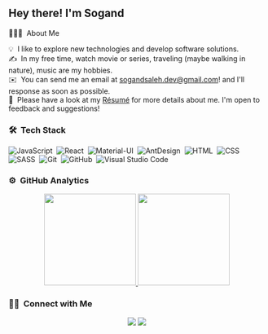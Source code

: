 
<h2>Hey there! I'm Sogand</h2>

👩🏻‍💻 &nbsp;About Me

💡 &nbsp;I like to explore new technologies and develop software solutions.\
✍️ &nbsp;In my free time, watch movie or series, traveling (maybe walking in nature), music are my hobbies.\
✉️ &nbsp;You can send me an email at sogandsaleh.dev@gmail.com! and I'll response as soon as possible. \
📄 &nbsp;Please have a look at my [Résumé](https://www.linkedin.com/in/sogand-saleh/) for more details about me. I'm open to feedback and suggestions!

### 🛠 &nbsp;Tech Stack

![JavaScript](https://img.shields.io/badge/-JavaScript-05122A?style=flat&logo=javascript)&nbsp;
![React](https://img.shields.io/badge/-React-05122A?style=flat&logo=react)&nbsp;
![Material-UI](https://img.shields.io/badge/-MaterialUI-05122A?style=flat&logo=material-ui&logoColor=1976D2)&nbsp;
![AntDesign](https://img.shields.io/badge/-AntDesign-05122A?style=flat&logo=antdesign&logoColor=2384FE)&nbsp;
![HTML](https://img.shields.io/badge/-HTML-05122A?style=flat&logo=HTML5)&nbsp;
![CSS](https://img.shields.io/badge/-CSS-05122A?style=flat&logo=CSS3&logoColor=1572B6)&nbsp;
![SASS](https://img.shields.io/badge/-sass-05122A?style=flat&logo=sass&logoColor=CF649A)&nbsp;
![Git](https://img.shields.io/badge/-Git-05122A?style=flat&logo=git)&nbsp;
![GitHub](https://img.shields.io/badge/-GitHub-05122A?style=flat&logo=github)&nbsp;
![Visual Studio Code](https://img.shields.io/badge/-Visual%20Studio%20Code-05122A?style=flat&logo=visual-studio-code&logoColor=007ACC)&nbsp;



### ⚙️ &nbsp;GitHub Analytics

<p align="center">
<a href="https://github.com/sogand-slh">
  <img height="180em" src="https://github-readme-stats-eight-theta.vercel.app/api?username=sogand-slh&show_icons=true&theme=algolia&include_all_commits=true&count_private=true"/>
  <img height="180em" src="https://github-readme-stats-eight-theta.vercel.app/api/top-langs/?username=sogand-slh&layout=compact&langs_count=8&theme=algolia"/>
</a>
</p>

### 🤝🏻 &nbsp;Connect with Me

<p align="center">
<!-- <a href="https://www.adityavsingh.com"><img src="https://img.shields.io/badge/-adityavsingh.com-3423A6?style=flat&logo=Google-Chrome&logoColor=white"/></a> -->
<a href="https://www.linkedin.com/in/sogand-saleh/"><img src="https://img.shields.io/badge/-Sogand%20Saleh-0077B5?style=flat&logo=Linkedin&logoColor=white"/></a>
<a href="mailto:sogandsaleh.dev@gmail.com"><img src="https://img.shields.io/badge/-sogandsaleh.dev@gmail.com-D14836?style=flat&logo=Gmail&logoColor=white"/></a>
</p>

